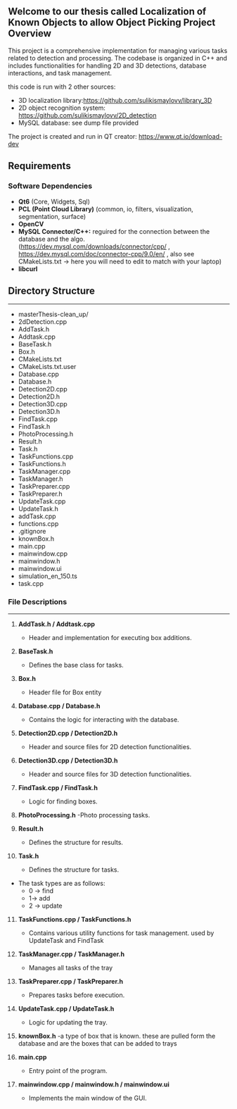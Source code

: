 Welcome to our thesis called Localization of Known Objects to allow Object Picking
Project Overview
----------------
This project is a comprehensive implementation for managing various tasks related to detection and processing. The codebase is organized in C++ and includes functionalities for handling 2D and 3D detections, database interactions, and task management.

this code is run with 2 other sources:
- 3D localization library:https://github.com/sulikismaylovv/library_3D
- 2D object recognition system: https://github.com/sulikismaylovv/2D_detection
- MySQL database: see dump file provided

The project is created and run in QT creator: https://www.qt.io/download-dev
## Requirements
### Software Dependencies
- **Qt6** (Core, Widgets, Sql)
- **PCL (Point Cloud Library)** (common, io, filters, visualization, segmentation, surface)
- **OpenCV**
- **MySQL Connector/C++:** reguired for the connection between the database and the algo. (https://dev.mysql.com/downloads/connector/cpp/ , https://dev.mysql.com/doc/connector-cpp/9.0/en/ , also see CMakeLists.txt -> here you will need to edit to match with your laptop)
- **libcurl**

## Directory Structure
-------------------
* masterThesis-clean_up/
* 2dDetection.cpp
* AddTask.h
* Addtask.cpp
* BaseTask.h
* Box.h
* CMakeLists.txt
* CMakeLists.txt.user
* Database.cpp
* Database.h
* Detection2D.cpp
* Detection2D.h
* Detection3D.cpp
* Detection3D.h
* FindTask.cpp
* FindTask.h
* PhotoProcessing.h
* Result.h
* Task.h
* TaskFunctions.cpp
* TaskFunctions.h
* TaskManager.cpp
* TaskManager.h
* TaskPreparer.cpp
* TaskPreparer.h
* UpdateTask.cpp
* UpdateTask.h
* addTask.cpp
* functions.cpp
* .gitignore
* knownBox.h
* main.cpp
* mainwindow.cpp
* mainwindow.h
* mainwindow.ui
* simulation_en_150.ts
* task.cpp

### File Descriptions
-----------------

1. **AddTask.h / Addtask.cpp**
   - Header and implementation for executing box additions.

2. **BaseTask.h**
   - Defines the base class for tasks.

3. **Box.h**
   - Header file for Box entity

4. **Database.cpp / Database.h**
   - Contains the logic for interacting with the database.

5. **Detection2D.cpp / Detection2D.h**
   - Header and source files for 2D detection functionalities.

6. **Detection3D.cpp / Detection3D.h**
   - Header and source files for 3D detection functionalities.

7. **FindTask.cpp / FindTask.h**
   - Logic for finding boxes.

8. **PhotoProcessing.h**
    -Photo processing tasks.

9. **Result.h**
    - Defines the structure for results.

10. **Task.h**
    - Defines the structure for tasks.
* The task types are as follows:
    *  0 -> find
    * 1-> add
    * 2 -> update

11. **TaskFunctions.cpp / TaskFunctions.h**
    - Contains various utility functions for task management. used by UpdateTask and FindTask

12. **TaskManager.cpp / TaskManager.h**
    - Manages all tasks of the tray

13. **TaskPreparer.cpp / TaskPreparer.h**
    - Prepares tasks before execution.

14. **UpdateTask.cpp / UpdateTask.h**
    - Logic for updating the tray.

15. **knownBox.h**
    -a type of box that is known. these are pulled form the database and are the boxes that can be added to trays

22. **main.cpp**
    - Entry point of the program.

23. **mainwindow.cpp / mainwindow.h / mainwindow.ui**
    - Implements the main window of the GUI.

  
